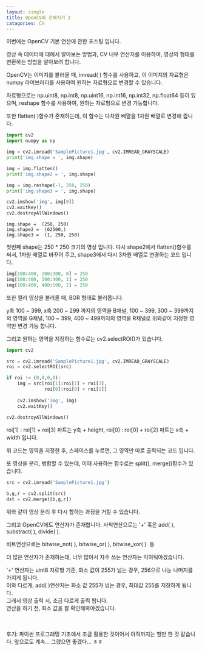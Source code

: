 ```yaml
---
layout: single
title: OpenCV와 친해지기 2
catagories: CV
---
```



이번에는 OpenCV 기본 연산에 관한 포스팅 입니다.

영상 속 데이터에 대해서 알아보는 방법과, CV 내부 연산자를 이용하여, 영상의 형태를 변환하는 방법을 알아보려 합니다.

OpenCV는 이미지를 불러올 때, imread( ) 함수를 사용하고, 이 이미지의 자료형은 numpy 라이브러리를 사용하여 원하는 자료형으로 변경할 수 있습니다.

자료형으로는 np.uint8, np.int8, np.uint16, np.int16, np.int32, np.float64 등이 있으며, reshape 함수를 사용하여, 원하는 자료형으로 변경 가능합니다.

또한 flatten( )함수가 존재하는데, 이 함수는 다차원 배열을 1차원 배열로 변경해 줍니다.


```python
import cv2
import numpy as np

img = cv2.imread('SamplePicture1.jpg', cv2.IMREAD_GRAYSCALE)
print('img.shape = ', img.shape)

img = img.flatten()
print('img.shape2 = ', img.shape)

img = img.reshape(-1, 250, 250)
print('img.shape3 = ', img.shape)

cv2.imshow('img', img[0])
cv2.waitKey()
cv2.destroyAllWindows()
```

    img.shape =  (250, 250)
    img.shape2 =  (62500,)
    img.shape3 =  (1, 250, 250)
    

첫번째 shape는 250 * 250 크기의 영상 입니다. 다시 shape2에서 flatten()함수를 써서, 1차원 배열로 바꾸어 주고, shape3에서 다시 3차원 배열로 변경하는 코드 입니다.


```python
img[100:400, 200:300, 0] = 250
img[100:400, 300:400, 1] = 250
img[100:400, 400:500, 2] = 250
```

또한 컬러 영상을 불러올 때, BGR 형태로 불러옵니다.

y축 100 ~ 399, x축 200 ~ 299 까지의 영역을 B채널, 100 ~ 399, 300 ~ 399까지의 영역을 G채널, 100 ~ 399, 400 ~ 499까지의 영역을 R채널로 위와같이 지정한 영역만 변경 가능 합니다.

그리고 원하는 영역을 지정하는 함수로는 cv2.selectROI()가 있습니다.


```python
import cv2

src = cv2.imread('SamplePicture1.jpg', cv2.IMREAD_GRAYSCALE)
roi = cv2.selectROI(src)

if roi != (0,0,0,0):
    img = src[roi[1]:roi[1] + roi[3],
              roi[0]:roi[0] + roi[2]]
    
    cv2.imshow('img', img)
    cv2.waitKey()
    
cv2.destroyAllWindows()
```

roi[1] : roi[1] + roi[3] 파트는 y축 + height, roi[0] : roi[0] + roi[2] 파트는 x축 + width 입니다.

위 코드는 영역을 지정한 후, 스페이스를 누르면, 그 영역만 따로 출력되는 코드 입니다.

또 영상을 분리, 병합할 수 있는데, 이때 사용하는 함수로는 split(), merge()함수가 있습니다.


```python
src = cv2.imread('SamplePicture1.jpg')

b,g,r = cv2.split(src)
dst = cv2.merge([b,g,r])
```

위와 같이 영상 분리 후 다시 합하는 과정을 거칠 수 있습니다.

그리고 OpenCV에도 연산자가 존재합니다. 사칙연산으로는 '+' 혹은 add( ), substract( ), divide( ).

비트연산으로는 bitwise_not( ), bitwise_or( ), bitwise_xor( ). 등

더 많은 연산자가 존재하는데, 너무 많아서 자주 쓰는 연산자는 익혀둬야겠습니다.

'+' 연산자는 uint8 자료형 기준, 화소 값이 255가 넘는 경우, 256으로 나눈 나머지를 가지게 됩니다.
<br>
이와 다르게, add( )연산자는 화소 값 255가 넘는 경우, 최대값 255를 저장하게 됩니다.
<br>
그래서 영상 출력 시, 조금 다르게 출력 됩니다.
<br>
연산을 하기 전, 화소 값을 잘 확인해봐야겠습니다.

<br>
<br>
후기: 파이썬 프로그래밍 기초에서 조금 활용한 것이어서 아직까지는 할만 한 것 같습니다. 앞으로도 계속... 그랬으면 좋겠다... ㅎㅎ
